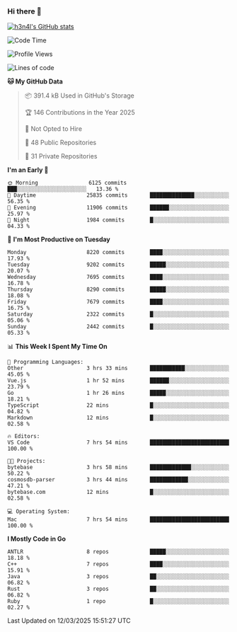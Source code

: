 ### Hi there 👋

[![h3n4l's GitHub stats](https://github-readme-stats.vercel.app/api?username=h3n4l&count_private=true&show_icons=true&theme=radical)](https://github.com/h3n4l/github-readme-stats)

<!--START_SECTION:waka-->
![Code Time](http://img.shields.io/badge/Code%20Time-2%2C092%20hrs%2034%20mins-blue)

![Profile Views](http://img.shields.io/badge/Profile%20Views-0-blue)

![Lines of code](https://img.shields.io/badge/From%20Hello%20World%20I%27ve%20Written-17.6%20million%20lines%20of%20code-blue)

**🐱 My GitHub Data** 

> 📦 391.4 kB Used in GitHub's Storage 
 > 
> 🏆 146 Contributions in the Year 2025
 > 
> 🚫 Not Opted to Hire
 > 
> 📜 48 Public Repositories 
 > 
> 🔑 31 Private Repositories 
 > 
**I'm an Early 🐤** 

```text
🌞 Morning                6125 commits        ███░░░░░░░░░░░░░░░░░░░░░░   13.36 % 
🌆 Daytime                25835 commits       ██████████████░░░░░░░░░░░   56.35 % 
🌃 Evening                11906 commits       ██████░░░░░░░░░░░░░░░░░░░   25.97 % 
🌙 Night                  1984 commits        █░░░░░░░░░░░░░░░░░░░░░░░░   04.33 % 
```
📅 **I'm Most Productive on Tuesday** 

```text
Monday                   8220 commits        ████░░░░░░░░░░░░░░░░░░░░░   17.93 % 
Tuesday                  9202 commits        █████░░░░░░░░░░░░░░░░░░░░   20.07 % 
Wednesday                7695 commits        ████░░░░░░░░░░░░░░░░░░░░░   16.78 % 
Thursday                 8290 commits        █████░░░░░░░░░░░░░░░░░░░░   18.08 % 
Friday                   7679 commits        ████░░░░░░░░░░░░░░░░░░░░░   16.75 % 
Saturday                 2322 commits        █░░░░░░░░░░░░░░░░░░░░░░░░   05.06 % 
Sunday                   2442 commits        █░░░░░░░░░░░░░░░░░░░░░░░░   05.33 % 
```


📊 **This Week I Spent My Time On** 

```text
💬 Programming Languages: 
Other                    3 hrs 33 mins       ███████████░░░░░░░░░░░░░░   45.05 % 
Vue.js                   1 hr 52 mins        ██████░░░░░░░░░░░░░░░░░░░   23.79 % 
Go                       1 hr 26 mins        █████░░░░░░░░░░░░░░░░░░░░   18.21 % 
TypeScript               22 mins             █░░░░░░░░░░░░░░░░░░░░░░░░   04.82 % 
Markdown                 12 mins             █░░░░░░░░░░░░░░░░░░░░░░░░   02.58 % 

🔥 Editors: 
VS Code                  7 hrs 54 mins       █████████████████████████   100.00 % 

🐱‍💻 Projects: 
bytebase                 3 hrs 58 mins       █████████████░░░░░░░░░░░░   50.22 % 
cosmosdb-parser          3 hrs 44 mins       ████████████░░░░░░░░░░░░░   47.21 % 
bytebase.com             12 mins             █░░░░░░░░░░░░░░░░░░░░░░░░   02.58 % 

💻 Operating System: 
Mac                      7 hrs 54 mins       █████████████████████████   100.00 % 
```

**I Mostly Code in Go** 

```text
ANTLR                    8 repos             █████░░░░░░░░░░░░░░░░░░░░   18.18 % 
C++                      7 repos             ████░░░░░░░░░░░░░░░░░░░░░   15.91 % 
Java                     3 repos             ██░░░░░░░░░░░░░░░░░░░░░░░   06.82 % 
Rust                     3 repos             ██░░░░░░░░░░░░░░░░░░░░░░░   06.82 % 
Ruby                     1 repo              █░░░░░░░░░░░░░░░░░░░░░░░░   02.27 % 
```




 Last Updated on 12/03/2025 15:51:27 UTC
<!--END_SECTION:waka-->

